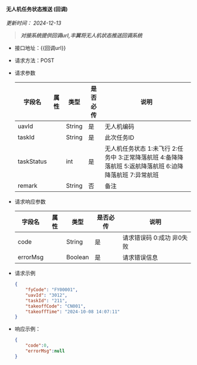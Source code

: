 #### 无人机任务状态推送 (回调) 
*更新时间： 2024-12-13*
> ***对接系统提供回调url,丰翼将无人机状态推送回调系统***

- 接口地址：{{回调url}}
- 请求方法：POST
- 请求参数

    |字段名			|属性	    |类型	|是否必传|说明                                                                                                  |
    |---------------|-----------|-------|-------|-------------------------------------------------------------------------------------------------------|
	|uavId			|			|String	|是		|无人机编码                                                                                             | 
	|taskId			|			|String	|是		|此次任务ID                                                                                             | 
	|taskStatus		|			|int	|是		|无人机任务状态 1:未飞行 2:任务中 3:正常降落航班 4:备降降落航班 5:返航降落航班 6:迫降降落航班 7:异常航班| 
	|remark			|			|String	|否		|备注                                                                                                   | 
                                                                                                                 
	
- 请求响应参数

    |字段名	 		|属性	    |类型	|是否必传	|说明	                  |
    |---------------|-----------|-------|-----------|-------------------------|
	|code 			|			|String	|是			|请求错误码 0:成功 非0失败|
	|errorMsg		|			|Boolean|是			|请求错误信息             |


- 请求示例
    ```json
    {
        "fyCode": "FY00001",
        "uavId": "3012",
        "taskId": "211",
        "takeoffCode": "CN001",
        "takeoffTime": "2024-10-08 14:07:11"
    }
    ```
- 响应示例：
   
    ```json
	{
        "code":0,
        "errorMsg":null
	}
    ```